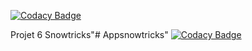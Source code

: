 
[![Codacy Badge](https://api.codacy.com/project/badge/Grade/4d080702cc434cc9a65eaba450ff6029)](https://app.codacy.com/gh/fra9106/Appsnowtricks?utm_source=github.com&utm_medium=referral&utm_content=fra9106/Appsnowtricks&utm_campaign=Badge_Grade_Settings)

Projet 6 Snowtricks"# Appsnowtricks" 
[![Codacy Badge](https://app.codacy.com/project/badge/Grade/29d4a94bae69405195aa4b2c03c232de)](https://www.codacy.com/gh/fra9106/Appsnowtricks/dashboard?utm_source=github.com&amp;utm_medium=referral&amp;utm_content=fra9106/Appsnowtricks&amp;utm_campaign=Badge_Grade)
